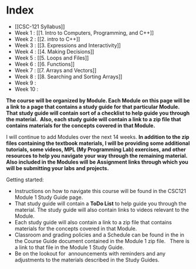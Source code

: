 
# Index
- [[CSC-121 Syllabus]]
- Week 1  : [[1. Intro to Computers, Programming, and C++]]
- Week 2 : [[2. intro to C++]]
- Week 3 : [[3. Expressions and Interactivity]]
- Week 4 : [[4. Making Decisions]]
- Week 5 : [[5. Loops and Files]]
- Week 6 : [[6. Functions]]
- Week 7 : [[7. Arrays and Vectors]]
- Week 8 : [[8. Searching and Sorting Arrays]]
- Week 9 :
- Week 10 :



**The course will be organized by Module. Each Module on this page will be a link to a page that contains a study guide for that particular Module. That study guide will contain sort of a checklist to help guide you through the material.  Also, each study guide will contain a link to a zip file that contains materials for the concepts covered in that Module.**

I will continue to add Modules over the next 14 weeks. **In addition to the zip files containing the textbook materials, I will be providing some additional tutorials, some videos, MPL (My Programming Lab) exercises, and other resources to help you navigate your way through the remaining material.  Also included in the Modules will be Assignment links through which you will be submitting your labs and projects.**

Getting started:

- Instructions on how to navigate this course will be found in the CSC121 Module 1 Study Guide page.
- That study guide will contain a **ToDo List** to help guide you through the material. The study guide will also contain links to videos relevant to the Module.
- Each study guide will also contain a link to a zip file that contains materials for the concepts covered in that Module.
- Classroom and grading policies and a Schedule can be found in the in the Course Guide document contained in the Module 1 zip file.   There is a link to that file in the Module 1 Study Guide.
- Be on the lookout for  announcements with reminders and any adjustments to the materials described in the Study Guides.


